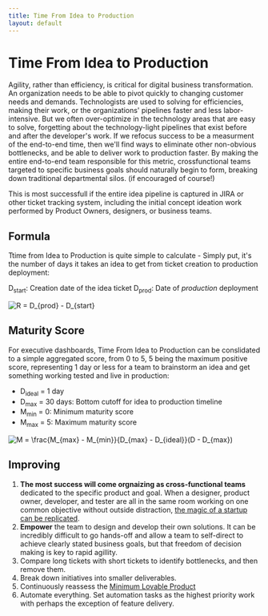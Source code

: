 ```yaml
---
title: Time From Idea to Production
layout: default
---
```

# Time From Idea to Production
Agility, rather than efficiency, is critical for digital business transformation. An organization needs to be able to pivot quickly to changing customer needs and demands. Technologists are used to solving for efficiencies, making their work, or the organizations' pipelines faster and less labor-intensive. But we often over-optimize in the technology areas that are easy to solve, forgetting about the technology-light pipelines that exist before and after the developer's work. If we refocus success to be a measurment of the end-to-end time, then we'll find ways to eliminate other non-obvious bottlenecks, and be able to deliver work to production faster. By making the entire end-to-end team responsible for this metric, crossfunctional teams targeted to specific business goals should naturally begin to form, breaking down traditional departmental silos. (if encouraged of course!)

This is most successfull if the entire idea pipeline is captured in JIRA or other ticket tracking system, including the initial concept ideation work performed by Product Owners, designers, or business teams.

## Formula
Ttime from Idea to Production is quite simple to calculate - Simply put, it's the number of days it takes an idea to get from ticket creation to production deployment:

D<sub>start</sub>: Creation date of the idea ticket
D<sub>prod</sub>: Date of *production* deployment

<img src="https://latex.codecogs.com/gif.latex?R&space;=&space;D_{prod}&space;-&space;D_{start}" title="R = D_{prod} - D_{start}" />

## Maturity Score
For executive dashboards, Time From Idea to Production can be conslidated to a simple aggregated score, from 0 to 5, 5 being the maximum positive score, representing 1 day or less for a team to brainstorm an idea and get something working tested and live in production:

* D<sub>ideal</sub> = 1 day
* D<sub>max</sub> = 30 days: Bottom cutoff for idea to production timeline
* M<sub>min</sub> = 0: Minimum maturity score
* M<sub>max</sub> = 5: Maximum maturity score

<img src="https://latex.codecogs.com/gif.latex?M&space;=&space;\frac{M_{max}&space;-&space;M_{min}}{D_{max}&space;-&space;D_{ideal}}(D&space;-&space;D_{max})" title="M = \frac{M_{max} - M_{min}}{D_{max} - D_{ideal}}(D - D_{max})" />

## Improving
1. **The most success will come orgnaizing as cross-functional teams** dedicated to the specific product and goal. When a designer, product owner, developer, and tester are all in the same room working on one common objective without outside distraction, [the magic of a startup can be replicated](http://forresterevents.net/video/2018/dt/9-0845-0920-mohammad.html).
2. **Empower** the team to design and develop their own solutions. It can be incredibly difficult to go hands-off and allow a team to self-direct to achieve clearly stated business goals, but that freedom of decision making is key to rapid agillity.
3. Compare long tickets with short tickets to identify bottlenecks, and then remove them.
4. Break down initiatives into smaller deliverables.
5. Continuously reassess the [Minimum Lovable Product](http://labs.sogeti.com/the-minimum-lovable-product/)
6. Automate everything. Set automation tasks as the highest priority work with perhaps the exception of feature delivery.